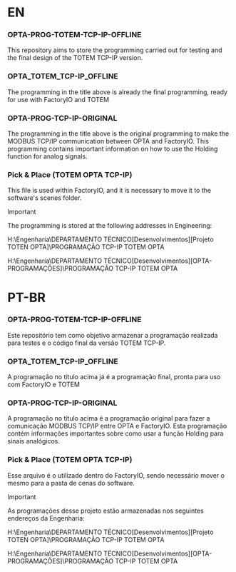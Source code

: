# EN

### OPTA-PROG-TOTEM-TCP-IP-OFFLINE
This repository aims to store the programming carried out for testing and the final design of the TOTEM TCP-IP version.

### OPTA_TOTEM_TCP-IP_OFFLINE
The programming in the title above is already the final programming, ready for use with FactoryIO and TOTEM

### OPTA-PROG-TCP-IP-ORIGINAL
The programming in the title above is the original programming to make the MODBUS TCP/IP communication between OPTA and FactoryIO. This programming contains important information on how to use the Holding function for analog signals.

### Pick & Place (TOTEM OPTA TCP-IP)
This file is used within FactoryIO, and it is necessary to move it to the software's scenes folder.

> [!IMPORTANT]
> The programming is stored at the following addresses in Engineering:
> 
> H:\Engenharia\DEPARTAMENTO TÉCNICO\[Desenvolvimentos]\[Projeto TOTEN OPTA]\PROGRAMAÇÃO TCP-IP TOTEM OPTA
>
> H:\Engenharia\DEPARTAMENTO TÉCNICO\[Desenvolvimentos]\[OPTA-PROGRAMAÇÕES]\PROGRAMAÇÃO TCP-IP TOTEM OPTA

# PT-BR

### OPTA-PROG-TOTEM-TCP-IP-OFFLINE
Este repositório tem como objetivo armazenar a programação realizada para testes e o código final da versão TOTEM TCP-IP.

### OPTA_TOTEM_TCP-IP_OFFLINE
A programação no título acima já é a programação final, pronta para uso com FactoryIO e TOTEM

### OPTA-PROG-TCP-IP-ORIGINAL
A programação no título acima é a programação original para fazer a comunicação MODBUS TCP/IP entre OPTA e FactoryIO. Esta programação contém informações importantes sobre como usar a função Holding para sinais analógicos.

### Pick & Place (TOTEM OPTA TCP-IP)
Esse arquivo é o utilizado dentro do FactoryIO, sendo necessário mover o mesmo para a pasta de cenas do software.

> [!IMPORTANT]
> As programações desse projeto estão armazenadas nos seguintes endereços da Engenharia:
> 
> H:\Engenharia\DEPARTAMENTO TÉCNICO\[Desenvolvimentos]\[Projeto TOTEN OPTA]\PROGRAMAÇÃO TCP-IP TOTEM OPTA
>
> H:\Engenharia\DEPARTAMENTO TÉCNICO\[Desenvolvimentos]\[OPTA-PROGRAMAÇÕES]\PROGRAMAÇÃO TCP-IP TOTEM OPTA
